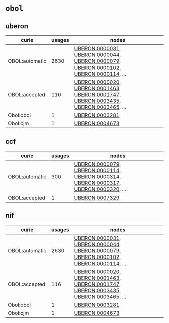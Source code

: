 # `obol`

## uberon

| curie          |   usages | nodes                                                                                                                                                                                                                                                                                                                                    |
|----------------|----------|------------------------------------------------------------------------------------------------------------------------------------------------------------------------------------------------------------------------------------------------------------------------------------------------------------------------------------------|
| OBOL:automatic |     2630 | [UBERON:0000031](http://purl.obolibrary.org/obo/UBERON_0000031), [UBERON:0000044](http://purl.obolibrary.org/obo/UBERON_0000044), [UBERON:0000079](http://purl.obolibrary.org/obo/UBERON_0000079), [UBERON:0000102](http://purl.obolibrary.org/obo/UBERON_0000102), [UBERON:0000114](http://purl.obolibrary.org/obo/UBERON_0000114), ... |
| OBOL:accepted  |      116 | [UBERON:0000020](http://purl.obolibrary.org/obo/UBERON_0000020), [UBERON:0001463](http://purl.obolibrary.org/obo/UBERON_0001463), [UBERON:0001747](http://purl.obolibrary.org/obo/UBERON_0001747), [UBERON:0003435](http://purl.obolibrary.org/obo/UBERON_0003435), [UBERON:0003465](http://purl.obolibrary.org/obo/UBERON_0003465), ... |
| Obol:obol      |        1 | [UBERON:0003281](http://purl.obolibrary.org/obo/UBERON_0003281)                                                                                                                                                                                                                                                                          |
| Obol:cjm       |        1 | [UBERON:0004673](http://purl.obolibrary.org/obo/UBERON_0004673)                                                                                                                                                                                                                                                                          |

## ccf

| curie          |   usages | nodes                                                                                                                                                                                                                                                                                                                                    |
|----------------|----------|------------------------------------------------------------------------------------------------------------------------------------------------------------------------------------------------------------------------------------------------------------------------------------------------------------------------------------------|
| OBOL:automatic |      300 | [UBERON:0000079](http://purl.obolibrary.org/obo/UBERON_0000079), [UBERON:0000114](http://purl.obolibrary.org/obo/UBERON_0000114), [UBERON:0000314](http://purl.obolibrary.org/obo/UBERON_0000314), [UBERON:0000317](http://purl.obolibrary.org/obo/UBERON_0000317), [UBERON:0000320](http://purl.obolibrary.org/obo/UBERON_0000320), ... |
| OBOL:accepted  |        1 | [UBERON:0007329](http://purl.obolibrary.org/obo/UBERON_0007329)                                                                                                                                                                                                                                                                          |

## nif

| curie          |   usages | nodes                                                                                                                                                                                                                                                                                                                                    |
|----------------|----------|------------------------------------------------------------------------------------------------------------------------------------------------------------------------------------------------------------------------------------------------------------------------------------------------------------------------------------------|
| OBOL:automatic |     2630 | [UBERON:0000031](http://purl.obolibrary.org/obo/UBERON_0000031), [UBERON:0000044](http://purl.obolibrary.org/obo/UBERON_0000044), [UBERON:0000079](http://purl.obolibrary.org/obo/UBERON_0000079), [UBERON:0000102](http://purl.obolibrary.org/obo/UBERON_0000102), [UBERON:0000114](http://purl.obolibrary.org/obo/UBERON_0000114), ... |
| OBOL:accepted  |      116 | [UBERON:0000020](http://purl.obolibrary.org/obo/UBERON_0000020), [UBERON:0001463](http://purl.obolibrary.org/obo/UBERON_0001463), [UBERON:0001747](http://purl.obolibrary.org/obo/UBERON_0001747), [UBERON:0003435](http://purl.obolibrary.org/obo/UBERON_0003435), [UBERON:0003465](http://purl.obolibrary.org/obo/UBERON_0003465), ... |
| Obol:obol      |        1 | [UBERON:0003281](http://purl.obolibrary.org/obo/UBERON_0003281)                                                                                                                                                                                                                                                                          |
| Obol:cjm       |        1 | [UBERON:0004673](http://purl.obolibrary.org/obo/UBERON_0004673)                                                                                                                                                                                                                                                                          |

